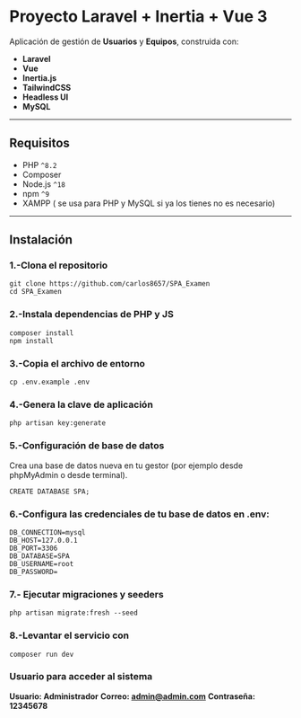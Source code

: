# Proyecto Laravel + Inertia + Vue 3

Aplicación de gestión de **Usuarios** y **Equipos**, construida con:

- **Laravel**
- **Vue**
- **Inertia.js**
- **TailwindCSS**
- **Headless UI**
- **MySQL**

---

## Requisitos

- PHP `^8.2`
- Composer
- Node.js `^18`
- npm `^9`
- XAMPP ( se usa para PHP y MySQL si ya los tienes no es necesario)
---

## Instalación

### 1.-Clona el repositorio
```
git clone https://github.com/carlos8657/SPA_Examen
cd SPA_Examen
```
### 2️.-Instala dependencias de PHP y JS
```
composer install
npm install
```
### 3️.-Copia el archivo de entorno
```
cp .env.example .env
```
### 4️.-Genera la clave de aplicación
```
php artisan key:generate
```
### 5.-Configuración de base de datos
Crea una base de datos nueva en tu gestor (por ejemplo desde phpMyAdmin o desde terminal).
```
CREATE DATABASE SPA;
```
### 6.-Configura las credenciales de tu base de datos en .env:
```
DB_CONNECTION=mysql
DB_HOST=127.0.0.1
DB_PORT=3306
DB_DATABASE=SPA
DB_USERNAME=root
DB_PASSWORD=
```
### 7.- Ejecutar migraciones y seeders
```
php artisan migrate:fresh --seed
```
### 8.-Levantar el servicio con 
```
composer run dev
```
### Usuario para acceder al sistema
**Usuario: Administrador**
**Correo: admin@admin.com**
**Contraseña: 12345678**

